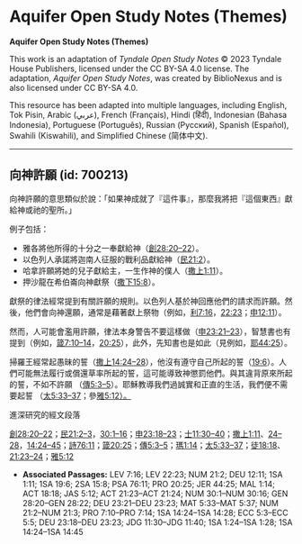 # Aquifer Open Study Notes (Themes)

**Aquifer Open Study Notes (Themes)**

This work is an adaptation of *Tyndale Open Study Notes* © 2023 Tyndale House Publishers, licensed under the CC BY\-SA 4\.0 license. The adaptation, *Aquifer Open Study Notes*, was created by BiblioNexus and is also licensed under CC BY\-SA 4\.0\.

This resource has been adapted into multiple languages, including English, Tok Pisin, Arabic (عربي), French (Français), Hindi (हिंदी), Indonesian (Bahasa Indonesia), Portuguese (Português), Russian (Русский), Spanish (Español), Swahili (Kiswahili), and Simplified Chinese (简体中文).



--------------------------------

## 向神許願 (id: 700213)

向神許願的意思類似於說：「如果神成就了『這件事』，那麼我將把『這個東西』獻給神或祂的聖所。」

例子包括：

* 雅各將他所得的十分之一奉獻給神（[創28:20–22](https://ref.ly/Gen28:20-Gen28:22)）。
* 以色列人承諾將迦南人征服的戰利品獻給神（[民21:2](https://ref.ly/Num21:2)）。
* 哈拿許願將她的兒子獻給主，一生作神的僕人（[撒上1:11](https://ref.ly/1Sam1:11)）。
* 押沙龍在希伯崙向神獻祭（[撒下15:8](https://ref.ly/2Sam15:8)）。

獻祭的律法經常提到有關許願的規則。以色列人基於神回應他們的請求而許願。然後，他們會向神還願，通常是藉著獻上祭物（例如，[利7:16](https://ref.ly/Lev7:16)，[22:23](https://ref.ly/Lev22:23)；[申12:11](https://ref.ly/Deut12:11)）。

然而，人可能會濫用許願，律法本身警告不要這樣做（[申23:21–23](https://ref.ly/Deut23:21-Deut23:23)），智慧書也有提到（例如，[箴7:10–14](https://ref.ly/Prov7:10-Prov7:14)，[20:25](https://ref.ly/Prov20:25)），此外，先知書也是如此（見例如，[耶44:25](https://ref.ly/Jer44:25)）。

掃羅王經常起愚昧的誓（[撒上14:24–28](https://ref.ly/1Sam14:24-1Sam14:28)），他沒有遵守自己所起的誓（[19:6](https://ref.ly/1Sam19:6)）。人們可能無法履行或償還草率所起的誓，這可能導致神懲罰他們。與其違背原來所起的誓，不如不許願 （[傳5:3–5](https://ref.ly/Eccl5:3-Eccl5:5)）。耶穌教導我們過誠實和正直的生活，我們便不需要起誓 （[太5:33–37](https://ref.ly/Matt5:33-Matt5:37)；參[雅5:12](https://ref.ly/Jas5:12)[）。](https://ref.ly/Matt5:33-Matt5:37)

進深研究的經文段落

[創28:20–22](https://ref.ly/Gen28:20-Gen28:22)；[民21:2–3](https://ref.ly/Num21:2-Num21:3)，[30:1–16](https://ref.ly/Num30:1-Num30:16)；[申23:18–23](https://ref.ly/Deut23:18-Deut23:23)；[士11:30–40](https://ref.ly/Judg11:30-Judg11:40)；[撒上1:11](https://ref.ly/1Sam1:11)、[24–28](https://ref.ly/1Sam1:24-1Sam1:28)，[14:24–45](https://ref.ly/1Sam14:24-1Sam14:45)；[詩76:11](https://ref.ly/Ps76:11)；[箴20:25](https://ref.ly/Prov20:25)；[傳5:3–5](https://ref.ly/Eccl5:3-Eccl5:5)；[瑪1:14](https://ref.ly/Mal1:14)；[太5:33–37](https://ref.ly/Matt5:33-Matt5:37)；[徒18:18](https://ref.ly/Acts18:18)、[21:23–24](https://ref.ly/Acts21:23-Acts21:24)；[雅5:12](https://ref.ly/Jas5:12)

* **Associated Passages:** LEV 7:16; LEV 22:23; NUM 21:2; DEU 12:11; 1SA 1:11; 1SA 19:6; 2SA 15:8; PSA 76:11; PRO 20:25; JER 44:25; MAL 1:14; ACT 18:18; JAS 5:12; ACT 21:23–ACT 21:24; NUM 30:1–NUM 30:16; GEN 28:20–GEN 28:22; DEU 23:21–DEU 23:23; MAT 5:33–MAT 5:37; NUM 21:2–NUM 21:3; PRO 7:10–PRO 7:14; 1SA 14:24–1SA 14:28; ECC 5:3–ECC 5:5; DEU 23:18–DEU 23:23; JDG 11:30–JDG 11:40; 1SA 1:24–1SA 1:28; 1SA 14:24–1SA 14:45

